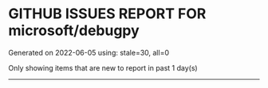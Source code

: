 
# GITHUB ISSUES REPORT FOR microsoft/debugpy


Generated on 2022-06-05 using: stale=30, all=0


Only showing items that are new to report in past 1 day(s)


---
